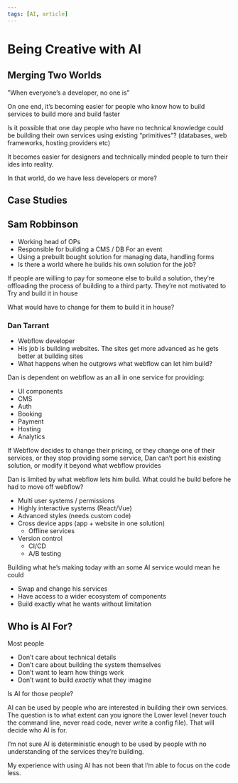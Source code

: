 ```yaml
---
tags: [AI, article]
---
```


# Being Creative with AI

## Merging Two Worlds

”When everyone’s a developer, no one is”

On one end, it’s becoming easier for people who know how to build services to build more and build faster

Is it possible that one day people who have no technical knowledge could be building their own services using existing “primitives”? (databases, web frameworks, hosting providers etc)

It becomes easier for designers and technically minded people to turn their ides into reality.

In that world, do we have less developers or more?

## Case Studies

## Sam Robbinson

- Working head of OPs
- Responsible for building a CMS / DB For an event
- Using a prebuilt bought solution for managing data, handling forms
- Is there a world where he builds his own solution for the job?

If people are willing to pay for someone else to build a solution, they’re offloading the process of building to a third party. They’re not motivated to Try and build it in house

What would have to change for them to build it in house?

### Dan Tarrant

- Webflow developer
- His job is building websites. The sites get more advanced as he gets better at building sites
- What happens when he outgrows what webflow can let him build?

Dan is dependent on webflow as an all in one service for providing:

- UI components
- CMS
- Auth
- Booking
- Payment
- Hosting
- Analytics

If Webflow decides to change their pricing, or they change one of their services, or they stop providing some service, Dan can’t port his existing solution, or modify it beyond what webflow provides

Dan is limited by what webflow lets him build. What could he build before he had to move off webflow?

- Multi user systems / permissions
- Highly interactive systems (React/Vue)
- Advanced styles (needs custom code)
- Cross device apps (app + website in one solution)
	- Offline services
- Version control
	- CI/CD
	- A/B testing

Building what he’s making today with an some AI service would mean he could

- Swap and change his services
- Have access to a wider ecosystem of components
- Build exactly what he wants without limitation

## Who is AI For?

Most people

- Don’t care about technical details
- Don’t care about building the system themselves
- Don’t want to learn how things work
- Don’t want to build _exactly_ what they imagine

Is AI for those people?

AI can be used by people who are interested in building their own services. The question is to what extent can you ignore the Lower level (never touch the command line, never read code, never write a config file). That will decide who AI is for.

I’m not sure AI is deterministic enough to be used by people with no understanding of the services they’re building.

My experience with using AI has not been that I’m able to focus on the code less.
